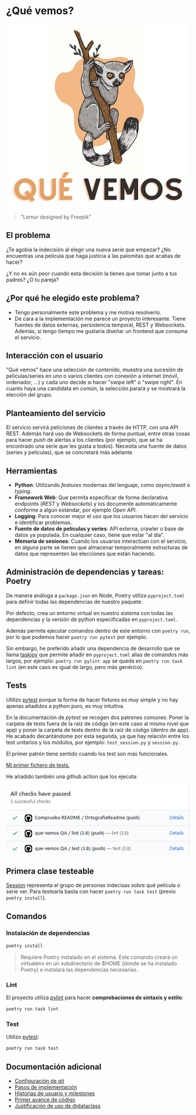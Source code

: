 # ¿Qué vemos?

<p align="center">
  <img width="500" height="500" src="docs/img/logo.png">
</p>

> "Lemur designed by Freepik"

## El problema

¿Te agobia la indecisión al elegir una nueva serie que empezar? ¿No encuentras una película que haga justicia a las palomitas que acabas de hacer?

¿Y no es aún peor cuando esta decisión la tienes que tomar junto a tus padres? ¿O tu pareja?

## ¿Por qué he elegido este problema?

- Tengo personalmente este problema y me motiva resolverlo.
- De cara a la implementación me parece un proyecto interesante. Tiene fuentes de datos externas, persistencia temporal, REST y Websockets. Además, si tengo tiempo me gustaría diseñar un frontend que consuma el servicio.

## Interacción con el usuario

"Qué vemos" hace una selección de contenido, muestra una sucesión de películas/series en uno o varios clientes con conexión a internet (móvil, ordenador, ...) y cada uno decide si hacer "swipe left" o "swipe right". En cuanto haya una candidata en común, la selección parará y se mostrará la elección del grupo.

## Planteamiento del servicio

El servicio servirá peticiones de clientes a través de HTTP, con una API REST. Además hará uso de Websockets de forma puntual, entre otras cosas para hacer _push_ de alertas a los clientes (por ejemplo, que se ha encontrado una serie que les gusta a todos).
Necesita una fuente de datos (series y películas), que se concretará más adelante.

## Herramientas

- **Python**: Utilizando _features_ modernas del lenguaje, como _async/await_ o _typing_.
- **Framework Web**: Que permita especificar de forma declarativa endpoints (_REST_ y _Websockets_) y los documente automáticamente conforme a algún estándar, por ejemplo _Open API_.
- **Logging**: Para conocer mejor el uso que los usuarios hacen del servicio e identificar problemas.
- **Fuente de datos de películas y series**: API externa, crawler o base de datos ya populada. En cualquier caso, tiene que estar "al día".
- **Memoria de sesiones**: Cuando los usuarios interactúan con el servicio, en alguna parte se tienen que almacenar temporalmente estructuras de datos que representen las elecciones que están haciendo.

## Administración de dependencias y tareas: Poetry

De manera análoga a `package.json` en Node, Poetry utiliza `pyproject.toml` para definir todas las dependencias de nuestro paquete.

Por defecto, crea un entorno virtual en nuestro sistema con todas las dependencias y la versión de python especificadas en `pyproject.toml.`

Además permite ejecutar comandos dentro de este entorno con `poetry run`, por lo que podemos hacer `poetry run pytest` por ejemplo.

Sin embargo, he preferido añadir una dependencia de desarrollo que se llama [taskipy](https://pypi.org/project/taskipy/) que permite añadir en `pyproject.toml` alias de comandos más largos, por ejemplo: `poetry run pylint app` se queda en `poetry run task lint` (en este caso es igual de largo, pero más genérico).

## Tests

Utilizo [pytest](https://docs.pytest.org/en/stable/) porque la forma de hacer fixtures es muy simple y no hay apenas añadidos a python puro, es muy intuitiva.

En la documentación de _pytest_ se recogen dos patrones comunes: Poner la carpeta de tests fuera de la raíz de código (en este caso al mismo nivel que app) y poner la carpeta de tests dentro de la raíz de código (dentro de app). He acabado decantándome por esta segunda, ya que hay relación entre los test unitarios y los módulos, por ejemplo: `test_session.py` y `session.py.`

El primer patrón tiene sentido cuando los test son más funcionales.

[Mi primer fichero de tests.](app/tests/test_session.py)

He añadido también una github action que los ejecuta:

![GH Action Tests](docs/img/tests.png)

## Primera clase testeable

[Session](app/entities/session.py) representa el grupo de personas indecisas sobre qué película o serie ver. Para testearla basta con hacer `poetry run task test` (previo `poetry install`).

## Comandos

### Instalación de dependencias

```bash
poetry install
```

> Requiere Poetry instalado en el sistema. Este comando creará un virtualenv en un subdirectorio de \$HOME (donde se ha instalado Poetry) e instalará las dependencias necesarias.

### Lint

El proyecto utiliza [pylint](https://www.pylint.org/) para hacer **comprobaciones de sintaxis y estilo**:

```bash
poetry run task lint
```

### Test

Utilizo [pytest](https://docs.pytest.org/en/stable/):

```bash
poetry run task test
```

## Documentación adicional

- [Configuración de git](docs/configurando-git.md)
- [Pasos de implementación](docs/pasos.md)
- [Historias de usuario y milestones](docs/hu-and-milestones.md)
- [Primer avance de código](app/entities/watchable.py)
- [Justificación de uso de @dataclass](docs/dataclass.md)
